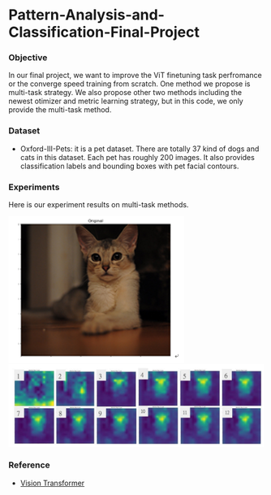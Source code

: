 # Pattern-Analysis-and-Classification-Final-Project
### Objective
In our final project, we want to improve the ViT finetuning task perfromance or the converge speed training from scratch. One method we propose is multi-task strategy. We also propose other two methods including the newest otimizer and metric learning strategy, but in this code, we only provide the multi-task method.

### Dataset
- Oxford-III-Pets: it is a pet dataset. There are totally 37 kind of dogs and cats in this dataset. Each pet has roughly 200 images. It also provides classification labels and bounding boxes with pet facial contours. 

### Experiments
Here is our experiment results on multi-task methods.

![image](https://github.com/wayne1116/Pattern-Analysis-and-Classification-Final-Project/blob/main/origin.PNG)
![image](https://github.com/wayne1116/Pattern-Analysis-and-Classification-Final-Project/blob/main/visualization.PNG)



### Reference
- [Vision Transformer](https://github.com/jeonsworld/ViT-pytorch)

